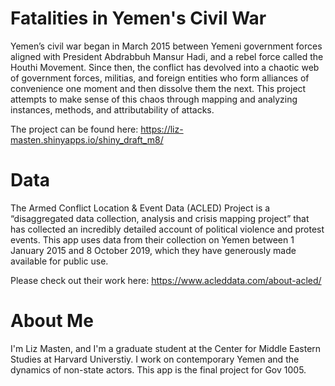 # Fatalities in Yemen's Civil War

Yemen’s civil war began in March 2015 between Yemeni government forces aligned with President Abdrabbuh Mansur Hadi, and a rebel force called the Houthi Movement. Since then, the conflict has devolved into a chaotic web of government forces, militias, and foreign entities who form alliances of convenience one moment and then dissolve them the next. This project attempts to make sense of this chaos through mapping and analyzing instances, methods, and attributability of attacks.

The project can be found here: https://liz-masten.shinyapps.io/shiny_draft_m8/ 

# Data 

The Armed Conflict Location & Event Data (ACLED) Project is a “disaggregated data collection, analysis and crisis mapping project” that has collected an incredibly detailed account of political violence and protest events. This app uses data from their collection on Yemen between 1 January 2015 and 8 October 2019, which they have generously made available for public use. 

Please check out their work here: https://www.acleddata.com/about-acled/

# About Me 

I'm Liz Masten, and I'm a graduate student at the Center for Middle Eastern Studies at Harvard Universtiy. I work on contemporary Yemen and the dynamics of non-state actors. This app is the final project for Gov 1005. 
